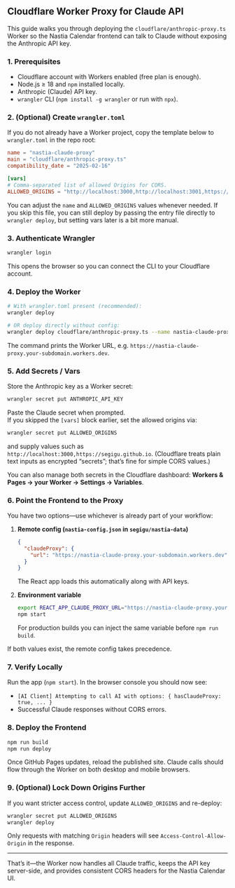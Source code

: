 ## Cloudflare Worker Proxy for Claude API

This guide walks you through deploying the `cloudflare/anthropic-proxy.ts` Worker so the Nastia Calendar frontend can talk to Claude without exposing the Anthropic API key.

### 1. Prerequisites
- Cloudflare account with Workers enabled (free plan is enough).
- Node.js ≥ 18 and `npm` installed locally.
- Anthropic (Claude) API key.
- `wrangler` CLI (`npm install -g wrangler` or run with `npx`).

### 2. (Optional) Create `wrangler.toml`
If you do not already have a Worker project, copy the template below to `wrangler.toml` in the repo root:

```toml
name = "nastia-claude-proxy"
main = "cloudflare/anthropic-proxy.ts"
compatibility_date = "2025-02-16"

[vars]
# Comma-separated list of allowed Origins for CORS.
ALLOWED_ORIGINS = "http://localhost:3000,http://localhost:3001,https://segigu.github.io"
```

You can adjust the `name` and `ALLOWED_ORIGINS` values whenever needed. If you skip this file, you can still deploy by passing the entry file directly to `wrangler deploy`, but setting vars later is a bit more manual.

### 3. Authenticate Wrangler
```bash
wrangler login
```
This opens the browser so you can connect the CLI to your Cloudflare account.

### 4. Deploy the Worker
```bash
# With wrangler.toml present (recommended):
wrangler deploy

# OR deploy directly without config:
wrangler deploy cloudflare/anthropic-proxy.ts --name nastia-claude-proxy
```
The command prints the Worker URL, e.g. `https://nastia-claude-proxy.your-subdomain.workers.dev`.

### 5. Add Secrets / Vars
Store the Anthropic key as a Worker secret:
```bash
wrangler secret put ANTHROPIC_API_KEY
```
Paste the Claude secret when prompted.  
If you skipped the `[vars]` block earlier, set the allowed origins via:
```bash
wrangler secret put ALLOWED_ORIGINS
```
and supply values such as `http://localhost:3000,https://segigu.github.io`. (Cloudflare treats plain text inputs as encrypted “secrets”; that’s fine for simple CORS values.)

You can also manage both secrets in the Cloudflare dashboard: **Workers & Pages → your Worker → Settings → Variables**.

### 6. Point the Frontend to the Proxy
You have two options—use whichever is already part of your workflow:

1. **Remote config (`nastia-config.json` in `segigu/nastia-data`)**
   ```json
   {
     "claudeProxy": {
       "url": "https://nastia-claude-proxy.your-subdomain.workers.dev"
     }
   }
   ```
   The React app loads this automatically along with API keys.

2. **Environment variable**
   ```bash
   export REACT_APP_CLAUDE_PROXY_URL="https://nastia-claude-proxy.your-subdomain.workers.dev"
   npm start
   ```
   For production builds you can inject the same variable before `npm run build`.

If both values exist, the remote config takes precedence.

### 7. Verify Locally
Run the app (`npm start`). In the browser console you should now see:
- `[AI Client] Attempting to call AI with options: { hasClaudeProxy: true, ... }`
- Successful Claude responses without CORS errors.

### 8. Deploy the Frontend
```bash
npm run build
npm run deploy
```
Once GitHub Pages updates, reload the published site. Claude calls should flow through the Worker on both desktop and mobile browsers.

### 9. (Optional) Lock Down Origins Further
If you want stricter access control, update `ALLOWED_ORIGINS` and re-deploy:
```bash
wrangler secret put ALLOWED_ORIGINS
wrangler deploy
```
Only requests with matching `Origin` headers will see `Access-Control-Allow-Origin` in the response.

---
That’s it—the Worker now handles all Claude traffic, keeps the API key server-side, and provides consistent CORS headers for the Nastia Calendar UI.
